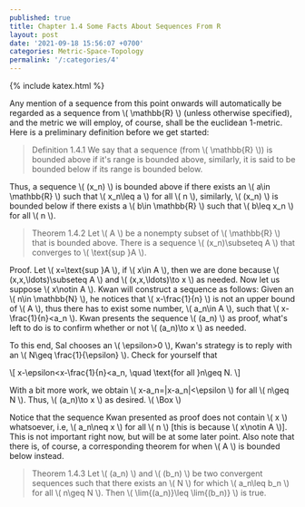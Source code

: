 ```yaml
---
published: true
title: Chapter 1.4 Some Facts About Sequences From R
layout: post
date: '2021-09-18 15:56:07 +0700'
categories: Metric-Space-Topology
permalink: '/:categories/4'
---
```

{% include katex.html %}

Any mention of a sequence from this point onwards will automatically be regarded as a sequence from \\( \mathbb{R} \\) (unless otherwise specified), and the metric we will employ, of course, shall be the euclidean 1-metric. Here is a preliminary definition before we get started:

> Definition 1.4.1 We say that a sequence (from \\( \mathbb{R} \\)) is bounded above if it's range is bounded above, similarly, it is said to be bounded below if its range is bounded below.

Thus, a sequence \\( (x_n) \\) is bounded above if there exists an \\( a\in \mathbb{R} \\) such that \\( x_n\leq a  \\) for all \\( n \\), similarly, \\( (x_n) \\) is bounded below if there exists a \\( b\in \mathbb{R} \\) such that \\( b\leq x_n \\) for all \\( n \\).

> Theorem 1.4.2 Let \\( A \\) be a nonempty subset of \\( \mathbb{R} \\) that is bounded above. There is a sequence \\( (x_n)\subseteq A \\) that converges to \\( \text{sup }A \\).

Proof. Let \\( x=\text{sup }A \\), if \\( x\in A \\), then we are done because \\( (x,x,\ldots)\subseteq A \\) and \\( (x,x,\ldots)\to x \\) as needed. Now let us suppose \\( x\notin A \\). Kwan will construct a sequence as follows: Given an \\( n\in \mathbb{N} \\), he notices that \\( x-\frac{1}{n} \\) is not an upper bound of \\( A \\), thus there has to exist some number, \\( a_n\in A \\), such that \\( x-\frac{1}{n}<a_n \\). Kwan presents the sequence \\( (a_n) \\) as proof, what's left to do is to confirm whether or not \\( (a_n)\to x \\) as needed.

To this end, Sal chooses an \\( \epsilon>0 \\), Kwan's strategy is to reply with an \\( N\geq \frac{1}{\epsilon} \\). Check for yourself that

\\[ x-\epsilon<x-\frac{1}{n}<a_n, \quad \text{for all }n\geq N. \\]

With a bit more work, we obtain \\( x-a_n=\|x-a_n\|<\epsilon \\) for all \\( n\geq N \\). Thus, \\( (a_n)\to x \\) as desired. \\( \Box \\)

Notice that the sequence Kwan presented as proof does not contain \\( x \\) whatsoever, i.e, \\( a_n\neq x \\) for all \\( n \\) [this is because \\( x\notin A \\)]. This is not important right now, but will be at some later point. Also note that there is, of course, a corresponding theorem for when \\( A \\) is bounded below instead.

> Theorem 1.4.3 Let \\( (a_n) \\) and \\( (b_n) \\) be two convergent sequences such that there exists an \\( N \\) for which \\( a_n\leq b_n \\) for all \\( n\geq N \\). Then \\( \lim{(a_n)}\leq \lim{(b_n)} \\) is true.




